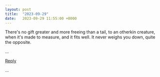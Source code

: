 ```yaml
---
layout: post
title:  "2023-09-29"
date:   2023-09-29 11:55:00 +0000
---
```


There's no gift greater and more freeing than a tail, to an otherkin creature, when it's made to measure, and it fits well. It never weighs you down, quite the opposite.

...

<a href="mailto:TheNovimatrem@protonmail.ch?subject=RE%3A%20Social%20post%20-%202023-09-29">Reply</a>

...

